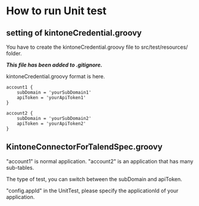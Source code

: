 # How to run Unit test

## setting of kintoneCredential.groovy

You have to create the kintoneCredential.groovy file to src/test/resources/ folder.

***This file has been added to .gitignore.***

kintoneCredential.groovy format is here.

```
account1 {
    subDomain = 'yourSubDomain1'
    apiToken = 'yourApiToken1'
}

account2 {
    subDomain = 'yourSubDomain2'
    apiToken = 'yourApiToken2'
}

```

## KintoneConnectorForTalendSpec.groovy

"account1" is normal application. "account2" is an application that has many sub-tables.

The type of test, you can switch between the subDomain and apiToken.

"config.appId" in the UnitTest, please specify the applicationId of your application.
